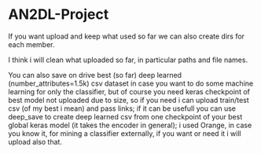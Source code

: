 # AN2DL-Project
If you want upload and keep what used so far we can also create dirs for each member.

I think i will clean what uploaded so far, in particular paths and file names.

You can also save on drive best (so far) deep learned (number_attributes=1.5k) csv dataset in case you want to do some machine learning for only the classifier, but of course you need keras checkpoint of best model not uploaded due to size, so if you need i can upload train/test csv (of my best i mean) and pass links; if it can be usefull you can use deep_save to create deep learned csv from one checkpoint of your best global keras model (it takes the encoder in general); i used Orange, in case you know it, for mining a classifier externally, if you want or need it i will upload also that.